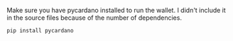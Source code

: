 Make sure you have pycardano installed to run the wallet. I didn't include it in the source files because of the number of dependencies.

```
pip install pycardano
```
